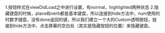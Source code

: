 1.按钮样式在viewDidLoad之中进行设置，有normal，highlighted两种状态
2.隐藏键盘的时候，place和verb都是基本键盘，所以连接到hide方法中，num使用的时数字键盘，没有done返回的键，所以我们建立一个大的Custom透明按钮，链接到hide方法中，点击屏幕的空白处（其实是隐藏按钮的位置）来隐藏键盘。